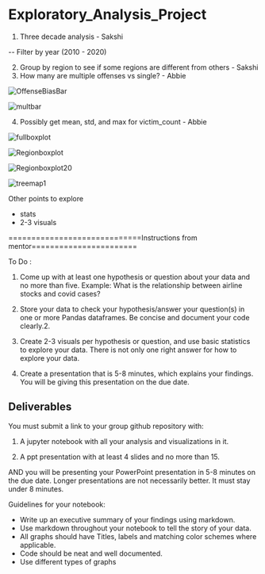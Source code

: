 # Exploratory_Analysis_Project



1. Three decade analysis - Sakshi
 
 -- Filter by year (2010 - 2020)
 
2. Group by region to see if some regions are different from others - Sakshi
3. How many are multiple offenses vs single? - Abbie

![OffenseBiasBar](https://user-images.githubusercontent.com/59490033/140851226-80c3c1c9-6e41-4f4e-80ce-621e1a834030.png)

![multbar](https://user-images.githubusercontent.com/59490033/140851272-fd8aa970-748e-42dd-a75d-82c9561a8b6f.png)

4. Possibly get mean, std, and max for victim_count - Abbie

![fullboxplot](https://user-images.githubusercontent.com/59490033/140851319-d5759034-ee92-467a-9ef0-9be30cc52fb7.png)

![Regionboxplot](https://user-images.githubusercontent.com/59490033/140851357-ff1f5ee9-dca9-4653-ac53-e98ede3ef351.png)

![Regionboxplot20](https://user-images.githubusercontent.com/59490033/140851393-254105d0-53cb-4dd9-bc04-406279030a76.png)

![treemap1](https://user-images.githubusercontent.com/59490033/140683422-47e68a1c-c478-410e-b2fb-d1911daeeda1.png)


Other points to explore
- stats 
- 2-3 visuals

=============================Instructions from mentor=======================


To Do :
  1. Come up with at least one hypothesis or question about your data and no more than five. Example: What is the relationship between airline stocks and covid cases?

  2. Store your data to check your hypothesis/answer your question(s) in one or more Pandas dataframes. Be concise and document your code clearly.2. 

  3. Create 2-3 visuals per hypothesis or question, and use basic statistics to explore your data. There is not only one right answer for how to explore your data.

  4. Create a presentation that is 5-8 minutes, which explains your findings. You will be giving this presentation on the due date.

## Deliverables
You must submit a link to your group github repository with:

  1. A jupyter notebook with all your analysis and visualizations in it.

  2. A ppt presentation with at least 4 slides and no more than 15.

AND you will be presenting your PowerPoint presentation in 5-8 minutes on the due date. Longer presentations are not necessarily better. It must stay under 8 minutes.

Guidelines for your notebook:
  - Write up an executive summary of your findings using markdown.
  - Use markdown throughout your notebook to tell the story of your data.
  - All graphs should have Titles, labels and matching color schemes where applicable.
  - Code should be neat and well documented.
  - Use different types of graphs
